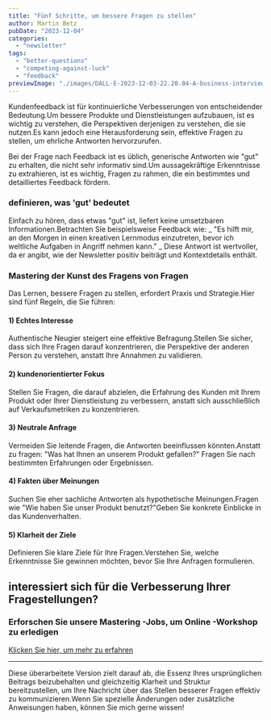 ```yaml
---
title: "Fünf Schritte, um bessere Fragen zu stellen"
author: Martin Betz
pubDate: "2023-12-04"
categories:
  - "newsletter"
tags:
  - "better-questions"
  - "competing-against-luck"
  - "feedback"
previewImage: "./images/DALL·E-2023-12-03-22.20.04-A-business-interview-situation-depicted-in-a-geometric-watercolor-style-with-blue-and-mint-colors.-The-image-should-be-created-in-a-wide-format.png"
---
```


Kundenfeedback ist für kontinuierliche Verbesserungen von entscheidender Bedeutung.Um bessere Produkte und Dienstleistungen aufzubauen, ist es wichtig zu verstehen, die Perspektiven derjenigen zu verstehen, die sie nutzen.Es kann jedoch eine Herausforderung sein, effektive Fragen zu stellen, um ehrliche Antworten hervorzurufen.

Bei der Frage nach Feedback ist es üblich, generische Antworten wie "gut" zu erhalten, die nicht sehr informativ sind.Um aussagekräftige Erkenntnisse zu extrahieren, ist es wichtig, Fragen zu rahmen, die ein bestimmtes und detailliertes Feedback fördern.

### definieren, was 'gut' bedeutet

Einfach zu hören, dass etwas "gut" ist, liefert keine umsetzbaren Informationen.Betrachten Sie beispielsweise Feedback wie: _ "Es hilft mir, an den Morgen in einen kreativen Lernmodus einzutreten, bevor ich weltliche Aufgaben in Angriff nehmen kann." _ Diese Antwort ist wertvoller, da er angibt, wie der Newsletter positiv beiträgt und Kontextdetails enthält.

### Mastering der Kunst des Fragens von Fragen

Das Lernen, bessere Fragen zu stellen, erfordert Praxis und Strategie.Hier sind fünf Regeln, die Sie führen:

#### 1) Echtes Interesse

Authentische Neugier steigert eine effektive Befragung.Stellen Sie sicher, dass sich Ihre Fragen darauf konzentrieren, die Perspektive der anderen Person zu verstehen, anstatt Ihre Annahmen zu validieren.

#### 2) kundenorientierter Fokus

Stellen Sie Fragen, die darauf abzielen, die Erfahrung des Kunden mit Ihrem Produkt oder Ihrer Dienstleistung zu verbessern, anstatt sich ausschließlich auf Verkaufsmetriken zu konzentrieren.

#### 3) Neutrale Anfrage

Vermeiden Sie leitende Fragen, die Antworten beeinflussen könnten.Anstatt zu fragen: "Was hat Ihnen an unserem Produkt gefallen?" Fragen Sie nach bestimmten Erfahrungen oder Ergebnissen.

#### 4) Fakten über Meinungen

Suchen Sie eher sachliche Antworten als hypothetische Meinungen.Fragen wie "Wie haben Sie unser Produkt benutzt?"Geben Sie konkrete Einblicke in das Kundenverhalten.

#### 5) Klarheit der Ziele

Definieren Sie klare Ziele für Ihre Fragen.Verstehen Sie, welche Erkenntnisse Sie gewinnen möchten, bevor Sie Ihre Anfragen formulieren.

## interessiert sich für die Verbesserung Ihrer Fragestellungen?

### Erforschen Sie unsere Mastering -Jobs, um Online -Workshop zu erledigen

[Klicken Sie hier, um mehr zu erfahren](/services/mastering-jobs-t-be-done-online-workshop/)

---

Diese überarbeitete Version zielt darauf ab, die Essenz Ihres ursprünglichen Beitrags beizubehalten und gleichzeitig Klarheit und Struktur bereitzustellen, um Ihre Nachricht über das Stellen besserer Fragen effektiv zu kommunizieren.Wenn Sie spezielle Änderungen oder zusätzliche Anweisungen haben, können Sie mich gerne wissen!